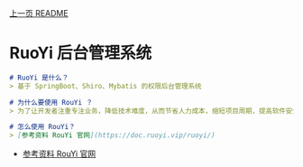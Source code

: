 [上一页 README](A-README.md)

# RuoYi 后台管理系统
``` md
# RuoYi 是什么？
> 基于 SpringBoot、Shiro、Mybatis 的权限后台管理系统
```

``` md
# 为什么要使用 RouYi ？
> 为了让开发者注重专注业务，降低技术难度，从而节省人力成本，缩短项目周期，提高软件安全质量。
```

``` md
# 怎么使用 RouYi？
> [参考资料 RouYi 官网](https://doc.ruoyi.vip/ruoyi/)
```
- [参考资料 RouYi 官网](https://doc.ruoyi.vip/ruoyi/)